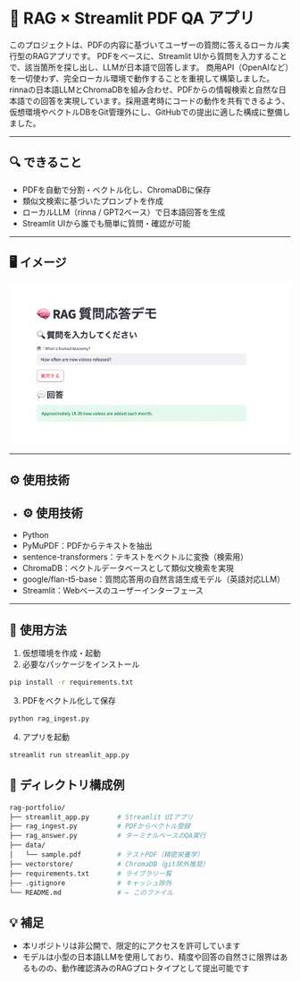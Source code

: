 # 🧠 RAG × Streamlit PDF QA アプリ

このプロジェクトは、PDFの内容に基づいてユーザーの質問に答えるローカル実行型のRAGアプリです。
PDFをベースに、Streamlit UIから質問を入力することで、該当箇所を探し出し、LLMが日本語で回答します。
商用API（OpenAIなど）を一切使わず、完全ローカル環境で動作することを重視して構築しました。rinnaの日本語LLMとChromaDBを組み合わせ、PDFからの情報検索と自然な日本語での回答を実現しています。採用選考時にコードの動作を共有できるよう、仮想環境やベクトルDBをGit管理外にし、GitHubでの提出に適した構成に整備しました。

---

## 🔍 できること

- PDFを自動で分割・ベクトル化し、ChromaDBに保存
- 類似文検索に基づいたプロンプトを作成
- ローカルLLM（rinna / GPT2ベース）で日本語回答を生成
- Streamlit UIから誰でも簡単に質問・確認が可能

---

## 🖥 イメージ

![screenshot](./images/screenshot.png)

---

## ⚙️ 使用技術

- ## ⚙️ 使用技術
- Python
- PyMuPDF：PDFからテキストを抽出
- sentence-transformers：テキストをベクトルに変換（検索用）
- ChromaDB：ベクトルデータベースとして類似文検索を実現
- google/flan-t5-base：質問応答用の自然言語生成モデル（英語対応LLM）
- Streamlit：Webベースのユーザーインターフェース

---

## 📝 使用方法

1. 仮想環境を作成・起動  
2. 必要なパッケージをインストール

```bash
pip install -r requirements.txt
```

3. PDFをベクトル化して保存
```bash
python rag_ingest.py
```
4. アプリを起動
```bash
streamlit run streamlit_app.py
```

## 📁 ディレクトリ構成例
```bash
rag-portfolio/
├── streamlit_app.py       # Streamlit UIアプリ
├── rag_ingest.py          # PDFからベクトル登録
├── rag_answer.py          # ターミナルベースのQA実行
├── data/
│   └── sample.pdf         # テストPDF（精密栄養学）
├── vectorstore/           # ChromaDB（git除外推奨）
├── requirements.txt       # ライブラリ一覧
├── .gitignore             # キャッシュ除外
└── README.md              # ← このファイル

```

## 💡 補足
- 本リポジトリは非公開で、限定的にアクセスを許可しています
- モデルは小型の日本語LLMを使用しており、精度や回答の自然さに限界はあるものの、動作確認済みのRAGプロトタイプとして提出可能です
